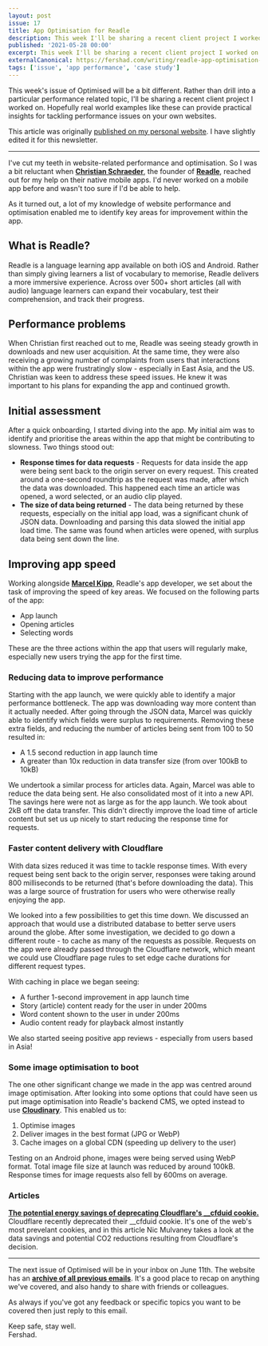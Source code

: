 ```yaml
---
layout: post
issue: 17
title: App Optimisation for Readle
description: This week I'll be sharing a recent client project I worked on. Hopefully real world examples like these can provide practical insights for tackling performance issues on your own websites.
published: '2021-05-28 00:00'
excerpt: This week I'll be sharing a recent client project I worked on. Hopefully real world examples like these can provide practical insights for tackling performance issues on your own websites.
externalCanonical: https://fershad.com/writing/readle-app-optimisation-consultancy/
tags: ['issue', 'app performance', 'case study']
---
```

<!-- # App Optimisation for Readle -->

This week's issue of Optimised will be a bit different. Rather than drill into a particular performance related topic, I'll be sharing a recent client project I worked on. Hopefully real world examples like these can provide practical insights for tackling performance issues on your own websites.

This article was originally [published on my personal website](https://fershad.com/writing/readle-app-optimisation-consultancy/?utm_source=optimised&utm_medium=website&utm_campaign=cross_publish). I have slightly edited it for this newsletter.

*** 

I've cut my teeth in website-related performance and optimisation. So I was a bit reluctant when **[Christian Schraeder](https://www.linkedin.com/in/christian-w-a04742122/)**, the founder of **[Readle](https://readle-app.com/)**, reached out for my help on their native mobile apps. I'd never worked on a mobile app before and wasn't too sure if I'd be able to help. 

As it turned out, a lot of my knowledge of website performance and optimisation enabled me to identify key areas for improvement within the app.

## What is Readle?

Readle is a language learning app available on both iOS and Android. Rather than simply giving learners a list of vocabulary to memorise, Readle delivers a more immersive experience. Across over 500+ short articles (all with audio) language learners can expand their vocabulary, test their comprehension, and track their progress.

## Performance problems

When Christian first reached out to me, Readle was seeing steady growth in downloads and new user acquisition. At the same time, they were also receiving a growing number of complaints from users that interactions within the app were frustratingly slow - especially in East Asia, and the US. Christian was keen to address these speed issues. He knew it was important to his plans for expanding the app and continued growth.

## Initial assessment

After a quick onboarding, I started diving into the app. My initial aim was to identify and prioritise the areas within the app that might be contributing to slowness. Two things stood out:

- **Response times for data requests** - Requests for data inside the app were being sent back to the origin server on every request. This created around a one-second roundtrip as the request was made, after which the data was downloaded. This happened each time an article was opened, a word selected, or an audio clip played.
- **The size of data being returned** - The data being returned by these requests, especially on the initial app load, was a significant chunk of JSON data. Downloading and parsing this data slowed the initial app load time. The same was found when articles were opened, with surplus data being sent down the line.

## Improving app speed

Working alongside **[Marcel Kipp](https://www.linkedin.com/in/marcel-kipp-6011691b5/)**, Readle's app developer, we set about the task of improving the speed of key areas. We focused on the following parts of the app:

- App launch
- Opening articles
- Selecting words

These are the three actions within the app that users will regularly make, especially new users trying the app for the first time.

### Reducing data to improve performance

Starting with the app launch, we were quickly able to identify a major performance bottleneck. The app was downloading way more content than it actually needed. After going through the JSON data, Marcel was quickly able to identify which fields were surplus to requirements. Removing these extra fields, and reducing the number of articles being sent from 100 to 50 resulted in:

- A 1.5 second reduction in app launch time
- A greater than 10x reduction in data transfer size (from over 100kB to 10kB)

We undertook a similar process for articles data. Again, Marcel was able to reduce the data being sent. He also consolidated most of it into a new API. The savings here were not as large as for the app launch. We took about 2kB off the data transfer. This didn't directly improve the load time of article content but set us up nicely to start reducing the response time for requests.

### Faster content delivery with Cloudflare

With data sizes reduced it was time to tackle response times. With every request being sent back to the origin server, responses were taking around 800 milliseconds to be returned (that's before downloading the data). This was a large source of frustration for users who were otherwise really enjoying the app.

We looked into a few possibilities to get this time down. We discussed an approach that would use a distributed database to better serve users around the globe. After some investigation, we decided to go down a different route - to cache as many of the requests as possible. Requests on the app were already passed through the Cloudflare network, which meant we could use Cloudflare page rules to set edge cache durations for different request types.

With caching in place we began seeing:

- A further 1-second improvement in app launch time
- Story (article) content ready for the user in under 200ms
- Word content shown to the user in under 200ms
- Audio content ready for playback almost instantly

We also started seeing positive app reviews - especially from users based in Asia!

### Some image optimisation to boot

The one other significant change we made in the app was centred around image optimisation. After looking into some options that could have seen us put image optimisation into Readle's backend CMS, we opted instead to use **[Cloudinary](https://cloudinary.com/invites/lpov9zyyucivvxsnalc5/dyg8fkjzrzhfeiqce9nl)**. This enabled us to:

1. Optimise images
2. Deliver images in the best format (JPG or WebP)
3. Cache images on a global CDN (speeding up delivery to the user)

Testing on an Android phone, images were being served using WebP format. Total image file size at launch was reduced by around 100kB. Response times for image requests also fell by 600ms on average.

### Articles

**[The potential energy savings of deprecating Cloudflare's __cfduid cookie.](https://notes.normally.com/the-energy-impact-of-deprecating-cfduid/)**  
Cloudflare recently deprecated their __cfduid cookie. It's one of the web's most prevelant cookies, and in this article Nic Mulvaney takes a look at the data savings and potential CO2 reductions resulting from Cloudflare's decision.

***

The next issue of Optimised will be in your inbox on June 11th. The website has an **[archive of all previous emails](https://optimised.email/)**. It's a good place to recap on anything we've covered, and also handy to share with friends or colleagues.

As always if you've got any feedback or specific topics you want to be covered then just reply to this email.

Keep safe, stay well.  
Fershad.